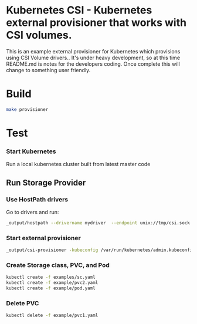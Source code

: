# Kubernetes CSI - Kubernetes external provisioner that works with CSI volumes.

This is an example external provisioner for Kubernetes which provisions using CSI Volume drivers..  It's under heavy development, so at this time README.md is notes for the developers coding.  Once complete this will change to something user friendly.


# Build

```bash
make provisioner
```

# Test

### Start Kubernetes

Run a local kubernetes cluster built from latest master code

## Run Storage Provider

### Use HostPath drivers

Go to drivers and run:

```bash
_output/hostpath --drivername mydriver  --endpoint unix://tmp/csi.sock --nodeid foobar -v=5
```

### Start external provisioner

```bash
_output/csi-provisioner -kubeconfig /var/run/kubernetes/admin.kubeconfig -alsologtostderr -provisioner csi-flex
```

### Create Storage class, PVC, and Pod

```bash
kubectl create -f examples/sc.yaml
kubectl create -f example/pvc2.yaml
kubectl create -f example/pod.yaml
```

### Delete PVC
```bash
kubectl delete -f example/pvc1.yaml
```



